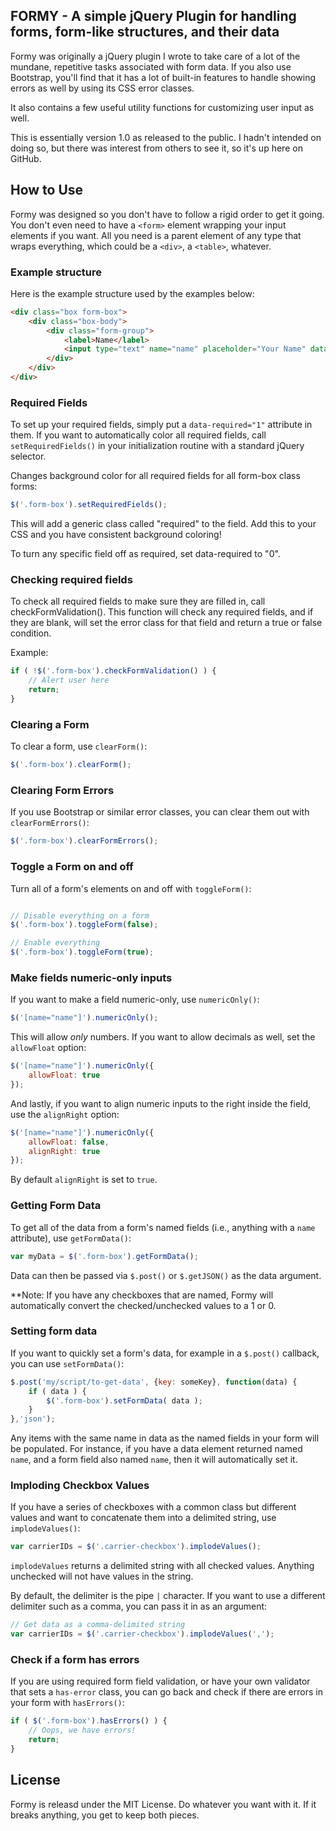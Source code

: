 ## FORMY - A simple jQuery Plugin for handling forms, form-like structures, and their data

Formy was originally a jQuery plugin I wrote to take care of a lot of the mundane, repetitive tasks associated with form data. If you also use Bootstrap, you'll find that it has a lot of built-in features to handle showing errors as well by using its CSS error classes.

It also contains a few useful utility functions for customizing user input as well.

This is essentially version 1.0 as released to the public. I hadn't intended on doing so, but there was interest from others to see it, so it's up here on GitHub.

## How to Use

Formy was designed so you don't have to follow a rigid order to get it going. You don't even need to have a `<form>` element wrapping your input elements if you want. All you need is a parent element of any type that wraps everything, which could be a `<div>`, a `<table>`, whatever.

### Example structure

Here is the example structure used by the examples below:

```html
<div class="box form-box">
	<div class="box-body">
		<div class="form-group">
			<label>Name</label>
			<input type="text" name="name" placeholder="Your Name" data-required="1" />
		</div>
	</div>
</div>
```

### Required Fields

To set up your required fields, simply put a `data-required="1"` attribute in them. If you want to automatically color all required fields, call `setRequiredFields()` in your initialization routine with a standard jQuery selector.

Changes background color for all required fields for all form-box class forms:

```javascript
$('.form-box').setRequiredFields();
```

This will add a generic class called "required" to the field. Add this to your CSS and you have consistent background coloring!

To turn any specific field off as required, set data-required to "0".

### Checking required fields

To check all required fields to make sure they are filled in, call checkFormValidation(). This function will check any required fields, and if they are blank, will set the error class for that field and return a true or false condition.

Example:

```javascript
if ( !$('.form-box').checkFormValidation() ) {
	// Alert user here
	return;
}
```

### Clearing a Form

To clear a form, use `clearForm()`:

```javascript
$('.form-box').clearForm();
```

### Clearing Form Errors

If you use Bootstrap or similar error classes, you can clear them out with `clearFormErrors()`:

```javascript
$('.form-box').clearFormErrors();
```

### Toggle a Form on and off

Turn all of a form's elements on and off with `toggleForm()`:

```javascript

// Disable everything on a form
$('.form-box').toggleForm(false);

// Enable everything
$('.form-box').toggleForm(true);
```

### Make fields numeric-only inputs

If you want to make a field numeric-only, use `numericOnly()`:

```javascript
$('[name="name"]').numericOnly();
```

This will allow *only* numbers. If you want to allow decimals as well, set the `allowFloat` option:

```javascript
$('[name="name"]').numericOnly({ 
	allowFloat: true
});
```

And lastly, if you want to align numeric inputs to the right inside the field, use the `alignRight` option:

```javascript
$('[name="name"]').numericOnly({ 
	allowFloat: false,
	alignRight: true
});
```

By default `alignRight` is set to `true`.

### Getting Form Data

To get all of the data from a form's named fields (i.e., anything with a `name` attribute), use `getFormData()`:

```javascript
var myData = $('.form-box').getFormData();
```

Data can then be passed via `$.post()` or `$.getJSON()` as the data argument.

**Note: If you have any checkboxes that are named, Formy will automatically convert the checked/unchecked values to a 1 or 0.

### Setting form data

If you want to quickly set a form's data, for example in a `$.post()` callback, you can use `setFormData()`:

```javascript
$.post('my/script/to-get-data', {key: someKey}, function(data) {
	if ( data ) {
		$('.form-box').setFormData( data );
	}
},'json');
```

Any items with the same name in data as the named fields in your form will be populated. For instance, if you have a data element returned named `name`, and a form field also named `name`, then it will automatically set it.

### Imploding Checkbox Values

If you have a series of checkboxes with a common class but different values and want to concatenate them into a delimited string, use `implodeValues()`:

```javascript
var carrierIDs = $('.carrier-checkbox').implodeValues();
```

`implodeValues` returns a delimited string with all checked values. Anything unchecked will not have values in the string.

By default, the delimiter is the pipe `|` character. If you want to use a different delimiter such as a comma, you can pass it in as an argument:

```javascript
// Get data as a comma-delimited string
var carrierIDs = $('.carrier-checkbox').implodeValues(',');
```

### Check if a form has errors

If you are using required form field validation, or have your own validator that sets a `has-error` class, you can go back and check if there are errors in your form with `hasErrors()`:

```javascript
if ( $('.form-box').hasErrors() ) {
	// Oops, we have errors!
	return;
}
```

## License

Formy is releasd under the MIT License. Do whatever you want with it. If it breaks anything, you get to keep both pieces.